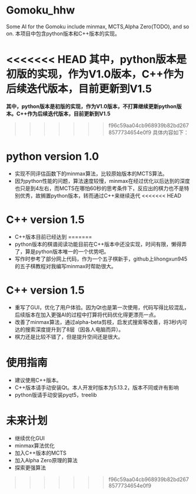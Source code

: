 # Gomoku_hhw
Some AI for the Gomoku include minmax, MCTS,Alpha Zero(TODO), and so on.
本项目中包含python版本和C++版本的实现。

<<<<<<< HEAD
**其中，python版本是初版的实现，作为V1.0版本，C++作为后续迭代版本，目前更新到V1.5**
=======
**其中，python版本是初版的实现，作为V1.0版本，不打算继续更新python版本。C++作为后续迭代版本，目前更新到V1.5**

>>>>>>> f96c59aa04cb968939b82bd2678577734654e0f9
具体内容如下：

# python version 1.0
* 实现不同评估函数下的minmax算法，比较原始版本的MCTS算法。
* 因为python性能的问题，算法速度较慢，minmax在经过优化以后达到的深度也只是到4左右，而MCTS在哪怕60秒的思考条件下，反应出的棋力也不是特别优秀，故搁置python版本，转而通过C++来继续迭代
<<<<<<< HEAD

# C++ version 1.5
* C++版本目前已经达到 
=======
* python版本的棋谱阅读功能目前在C++版本中还没实现，时间有限，懒得弄了，算是python版本唯一的一个优势吧。
* 写作时参考了部分网上代码，作为一个五子棋新手，github上lihongxun945的五子棋教程对我编写minmax时帮助很大。

# C++ version 1.5
* 重写了GUI，优化了用户体验。因为Qt也是第一次使用，代码写得比较混乱，后续版本在加入更强AI的过程中打算将代码优化得更漂亮一点。
* 改善了minmax算法，通过alpha-beta剪枝，启发式搜索等改善，将3秒内可达的搜索深度提升到了8层（因各人电脑而异）。
* 棋力还是比较不错了，但是提升空间还是很大。

# 使用指南
* 建议使用C++版本。
* C++版本请手动安装Qt。本人开发时版本为5.13.2，版本不同或许有影响
* python版请手动安装pyqt5，treelib

# 未来计划
* 继续优化GUI
* minmax算法优化
* 加入C++版本的MCTS
* 加入Alpha Zero原理的算法
* 探索更强算法
>>>>>>> f96c59aa04cb968939b82bd2678577734654e0f9

